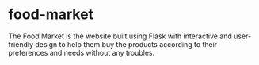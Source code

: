 # food-market
The Food Market is the website built using Flask with interactive and user-friendly design to help them buy the products according to their preferences and needs without any troubles.
